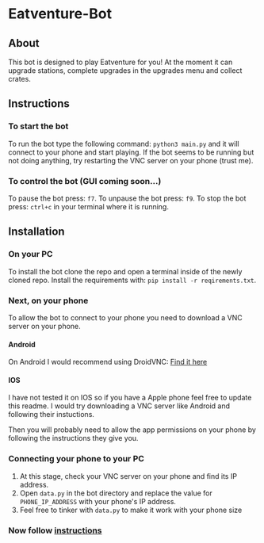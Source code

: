 # Eatventure-Bot

## About
This bot is designed to play Eatventure for you!
At the moment it can upgrade stations, complete upgrades in the upgrades menu and collect crates.

## Instructions

### To start the bot
To run the bot type the following command: `python3 main.py` and it will connect to your phone and start playing.
If the bot seems to be running but not doing anything, try restarting the VNC server on your phone (trust me).

### To control the bot (GUI coming soon...)
To pause the bot press: `f7`.
To unpause the bot press: `f9`.
To stop the bot press: `ctrl+c` in your terminal where it is running.

## Installation

### On your PC
To install the bot clone the repo and open a terminal inside of the newly cloned repo.
Install the requirements with: `pip install -r reqirements.txt`.


### Next, on your phone
To allow the bot to connect to your phone you need to download a VNC server on your phone.

#### Android
On Android I would recommend using DroidVNC: [Find it here](https://play.google.com/store/apps/details?id=net.christianbeier.droidvnc_ng&hl=en_US&pli=1)

#### IOS
I have not tested it on IOS so if you have a Apple phone feel free to update this readme.
I would try downloading a VNC server like Android and following their instuctions.

Then you will probably need to allow the app permissions on your phone by following the instructions they give you.

### Connecting your phone to your PC
1. At this stage, check your VNC server on your phone and find its IP address.
2. Open `data.py` in the bot directory and replace the value for `PHONE_IP_ADDRESS` with your phone's IP address.
3. Feel free to tinker with `data.py` to make it work with your phone size

### Now follow [instructions](#instructions)
